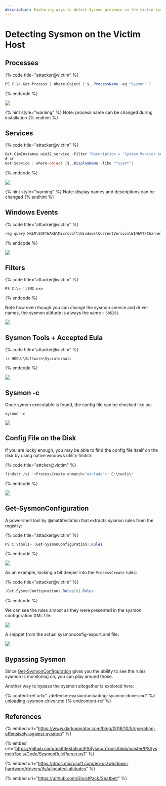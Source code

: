 ```yaml
---
description: Exploring ways to detect Sysmon presence on the victim system
---
```


# Detecting Sysmon on the Victim Host

## Processes

{% code title="attacker@victim" %}
```csharp
PS C:\> Get-Process | Where-Object { $_.ProcessName -eq "Sysmon" }
```
{% endcode %}

![](<../../.gitbook/assets/Screenshot from 2018-10-09 17-39-28.png>)

{% hint style="warning" %}
Note: process name can be changed during installation
{% endhint %}

## Services

{% code title="attacker@victim" %}
```csharp
Get-CimInstance win32_service -Filter "Description = 'System Monitor service'"
# or
Get-Service | where-object {$_.DisplayName -like "*sysm*"}
```
{% endcode %}

![](<../../.gitbook/assets/Screenshot from 2018-10-09 17-48-11.png>)

{% hint style="warning" %}
Note: display names and descriptions can be changed
{% endhint %}

## Windows Events

{% code title="attacker@victim" %}
```csharp
reg query HKLM\SOFTWARE\Microsoft\Windows\CurrentVersion\WINEVT\Channels\Microsoft-Windows-Sysmon/Operational
```
{% endcode %}

![](<../../.gitbook/assets/Screenshot from 2018-10-09 17-50-47.png>)

## Filters

{% code title="attacker@victim" %}
```
PS C:\> fltMC.exe
```
{% endcode %}

Note how even though you can change the sysmon service and driver names, the sysmon altitude is always the same - `385201`

![](<../../.gitbook/assets/Screenshot from 2018-10-09 17-51-45.png>)

## Sysmon Tools + Accepted Eula

{% code title="attacker@victim" %}
```
ls HKCU:\Software\Sysinternals
```
{% endcode %}

![](<../../.gitbook/assets/Screenshot from 2018-10-09 17-56-33.png>)

## Sysmon -c

Once symon executable is found, the config file can be checked like so:

```
sysmon -c
```

![](<../../.gitbook/assets/Screenshot from 2018-10-09 18-43-39.png>)

## Config File on the Disk

If you are lucky enough, you may be able to find the config file itself on the disk by using native windows utility findstr:

{% code title="attcker@victim" %}
```csharp
findstr /si '<ProcessCreate onmatch="exclude">' C:\tools\*
```
{% endcode %}

![](<../../.gitbook/assets/Screenshot from 2018-10-09 18-57-32.png>)

## Get-SysmonConfiguration

A powershell tool by @mattifestation that extracts sysmon rules from the registry:

{% code title="attacker@victim" %}
```csharp
PS C:\tools> (Get-SysmonConfiguration).Rules
```
{% endcode %}

![](<../../.gitbook/assets/Screenshot from 2018-10-09 18-12-09.png>)

As an example, looking a bit deeper into the `ProcessCreate` rules:

{% code title="attacker@victim" %}
```csharp
(Get-SysmonConfiguration).Rules[0].Rules
```
{% endcode %}

We can see the rules almost as they were presented in the sysmon configuration XML file:

![](<../../.gitbook/assets/Screenshot from 2018-10-09 18-13-37.png>)

A snippet from the actual sysmonconfig-export.xml file:

![](<../../.gitbook/assets/Screenshot from 2018-10-09 18-14-57.png>)

## Bypassing Sysmon

Since [Get-SysmonConfiguration](detecting-sysmon-on-the-victim-host.md#get-sysmonconfiguration) gives you the ability to see the rules sysmon is monitoring on, you can play around those.

Another way to bypass the sysmon altogether is explored here:

{% content-ref url="../defense-evasion/unloading-sysmon-driver.md" %}
[unloading-sysmon-driver.md](../defense-evasion/unloading-sysmon-driver.md)
{% endcontent-ref %}

## References

{% embed url="https://www.darkoperator.com/blog/2018/10/5/operating-offensively-against-sysmon" %}

{% embed url="https://github.com/mattifestation/PSSysmonTools/blob/master/PSSysmonTools/Code/SysmonRuleParser.ps1" %}

{% embed url="https://docs.microsoft.com/en-us/windows-hardware/drivers/ifs/allocated-altitudes" %}

{% embed url="https://github.com/GhostPack/Seatbelt" %}


